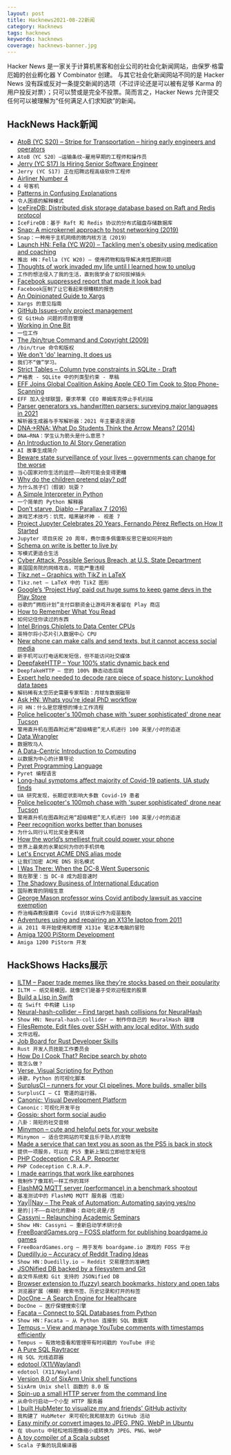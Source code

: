 ```yaml
---
layout: post
title: Hacknews2021-08-22新闻
category: Hacknews
tags: hacknews
keywords: hacknews
coverage: hacknews-banner.jpg
---
```


Hacker News 是一家关于计算机黑客和创业公司的社会化新闻网站，由保罗·格雷厄姆的创业孵化器 Y Combinator 创建。
与其它社会化新闻网站不同的是 Hacker News 没有踩或反对一条提交新闻的选项（不过评论还是可以被有足够 Karma 的用户投反对票）；只可以赞或是完全不投票。简而言之，Hacker News 允许提交任何可以被理解为“任何满足人们求知欲”的新闻。

## HackNews Hack新闻


- [AtoB (YC S20) – Stripe for Transportation – hiring early engineers and operators](https://careers.atob.com/)
- `AtoB（YC S20）–运输条纹–雇用早期的工程师和操作员`
- [Jerry (YC S17) Is Hiring Senior Software Engineer](https://jobs.lever.co/getjerry/8a65340f-f253-4da6-8259-ad1fe527a7e8)
- `Jerry (YC S17) 正在招聘远程高级软件工程师`
- [Airliner Number 4](https://en.wikipedia.org/wiki/Airliner_Number_4)
- `4 号客机`
- [Patterns in Confusing Explanations](https://jvns.ca/blog/confusing-explanations/)
- `令人困惑的解释模式`
- [IceFireDB: Distributed disk storage database based on Raft and Redis protocol](https://github.com/gitsrc/IceFireDB)
- `IceFireDB：基于 Raft 和 Redis 协议的分布式磁盘存储数据库`
- [Snap: A microkernel approach to host networking (2019)](https://research.google/pubs/pub48630/)
- `Snap：一种用于主机网络的微内核方法（2019）`
- [Launch HN: Fella (YC W20) – Tackling men's obesity using medication and coaching](item?id=28257352)
- `推出 HN：Fella (YC W20) – 使用药物和指导解决男性肥胖问题`
- [Thoughts of work invaded my life until I learned how to unplug](https://www.sciencemag.org/careers/2021/08/thoughts-work-invaded-my-life-until-i-learned-how-unplug)
- `工作的想法侵入了我的生活，直到我学会了如何拔掉插头`
- [Facebook suppressed report that made it look bad](https://www.theverge.com/2021/8/20/22634841/facebook-most-viewed-content-report-look-bad)
- `Facebook压制了让它看起来很糟糕的报告`
- [An Opinionated Guide to Xargs](https://www.oilshell.org/blog/2021/08/xargs.html)
- `Xargs 的意见指南`
- [GitHub Issues-only project management](https://blog.placemark.io/2021/07/19/issues-only-management.html)
- `仅 GitHub 问题的项目管理`
- [Working in One Bit](https://dukope.itch.io/mars-after-midnight/devlog/285964/working-in-one-bit)
- `一位工作`
- [The /bin/true Command and Copyright (2009)](http://trillian.mit.edu/~jc/humor/ATT_Copyright_true.html)
- `/bin/true 命令和版权`
- [We don't 'do' learning. It does us](https://danielbmarkham.com/we-dont-do-learning-we-direct-it/)
- `我们不“做”学习。`
- [Strict Tables – Column type constraints in SQLite - Draft](https://www.sqlite.org/draft/stricttables.html)
- `严格表 - SQLite 中的列类型约束 - 草稿`
- [EFF Joins Global Coalition Asking Apple CEO Tim Cook to Stop Phone-Scanning](https://www.eff.org/deeplinks/2021/08/eff-joins-global-coalition-asking-apple-ceo-tim-cook-stop-phone-scanning)
- `EFF 加入全球联盟，要求苹果 CEO 蒂姆库克停止手机扫描`
- [Parser generators vs. handwritten parsers: surveying major languages in 2021](https://notes.eatonphil.com/parser-generators-vs-handwritten-parsers-survey-2021.html)
- `解析器生成器与手写解析器：2021 年主要语言调查`
- [DNA→RNA: What Do Students Think the Arrow Means? (2014)](https://europepmc.org/backend/ptpmcrender.fcgi?accid=PMC4041510&blobtype=pdf)
- `DNA→RNA：学生认为箭头是什么意思？ `
- [An Introduction to AI Story Generation](https://thegradient.pub/an-introduction-to-ai-story-generation/)
- `AI 故事生成简介`
- [Beware state surveillance of your lives – governments can change for the worse](https://www.theguardian.com/commentisfree/2021/aug/21/beware-state-surveillance-of-your-lives-governments-can-change-afghanistan)
- `当心国家对你生活的监控——政府可能会变得更糟`
- [Why do the children pretend play? pdf](https://ctheory.sitehost.iu.edu/img/Lillard,%20Why%20Do%20the%20Children%20(Pretend)%20Play.pdf)
- `为什么孩子们（假装）玩耍？ `
- [A Simple Interpreter in Python](https://ruslanspivak.com/lsbasi-part1/)
- `一个简单的 Python 解释器`
- [Don’t starve, Diablo – Parallax 7 (2016)](http://simonschreibt.de/gat/dont-starve-diablo-parallax-7/)
- `游戏艺术技巧：饥荒，暗黑破坏神 - 视差 7`
- [Project Jupyter Celebrates 20 Years, Fernando Pérez Reflects on How It Started](https://data.berkeley.edu/news/project-jupyter-celebrates-20-years-fernando-perez-reflects-how-it-started-open-sciences)
- `Jupyter 项目庆祝 20 周年，费尔南多佩雷斯反思它是如何开始的`
- [Schema on write is better to live by](https://hrishioa.github.io/schema-on-write-is-better-to-live-by/)
- `写模式更适合生活`
- [Cyber Attack, Possible Serious Breach, at U.S. State Department](https://twitter.com/JacquiHeinrich/status/1429173367643516936)
- `美国国务院的网络攻击，可能严重违规`
- [Tikz.net – Graphics with TikZ in LaTeX](https://tikz.net/)
- `Tikz.net – LaTeX 中的 TikZ 图形`
- [Google’s ‘Project Hug’ paid out huge sums to keep game devs in the Play Store](https://www.theverge.com/2021/8/19/22632818/google-project-hug-game-developers-play-store-millions-epic-lawsuit-complaint)
- `谷歌的“拥抱计划”支付巨额资金让游戏开发者留在 Play 商店`
- [How to Remember What You Read](https://fs.blog/2021/08/remember-books/)
- `如何记住你读过的东西`
- [Intel Brings Chiplets to Data Center CPUs](https://www.eetimes.com/intel-brings-chiplets-to-data-center-cpus/#)
- `英特尔将小芯片引入数据中心 CPU`
- [New phone can make calls and send texts, but it cannot access social media](https://www.wsj.com/articles/minimalist-phones-try-to-give-users-what-they-neednot-always-what-they-want-11629370801)
- `新手机可以打电话和发短信，但不能访问社交媒体`
- [DeepfakeHTTP – Your 100% static dynamic back end](https://github.com/xnbox/DeepfakeHTTP)
- `DeepfakeHTTP – 您的 100% 静态动态后端`
- [Expert help needed to decode rare piece of space history: Lunokhod data tapes](https://attivissimo.blogspot.com/2021/08/expert-help-needed-to-decode-rare-piece.html)
- `解码稀有太空历史需要专家帮助：月球车数据磁带`
- [Ask HN: Whats you're ideal PhD workflow](item?id=28262180)
- `问 HN：什么是您理想的博士工作流程`
- [Police helicopter's 100mph chase with 'super sophisticated' drone near Tucson](https://www.dailymail.co.uk/news/article-9912999/FAA-audio-reveals-police-helicopters-100mph-chase-sophisticated-drone.html)
- `警用直升机在图森附近用“超级精密”无人机进行 100 英里/小时的追逐`
- [Data Wrangler](https://observablehq.com/@observablehq/data-wrangler)
- `数据牧马人`
- [A Data-Centric Introduction to Computing](https://dcic-world.org/2021-alpha/index.html)
- `以数据为中心的计算导论`
- [Pyret Programming Language](http://pyret.org/index.html)
- `Pyret 编程语言`
- [Long-haul symptoms affect majority of Covid-19 patients, UA study finds](https://tucson.com/news/local/subscriber/long-haul-symptoms-affect-majority-of-covid-19-patients-ua-study-finds/article_a6ae8c24-f9fe-11eb-b677-fb1f1eb2abfc.html)
- `UA 研究发现，长期症状影响大多数 Covid-19 患者`
- [Police helicopter's 100mph chase with 'super sophisticated' drone near Tucson](https://www.thedrive.com/the-war-zone/42021/radio-transmissions-from-police-helicopters-chase-of-bizarre-craft-over-tucson-add-to-mystery)
- `警用直升机在图森附近用“超级精密”无人机进行 100 英里/小时的追逐`
- [Peer recognition works better than bonuses](https://lancengym.medium.com/why-peer-recognition-works-better-than-bonuses-731e63b652e0)
- `为什么同行认可比奖金更有效`
- [How the world’s smelliest fruit could power your phone](https://www.bbc.com/future/article/20200724-the-battery-made-from-diamonds-that-could-last-1000-years)
- `世界上最臭的水果如何为你的手机供电`
- [Let's Encrypt ACME DNS alias mode](https://github.com/acmesh-official/acme.sh/wiki/DNS-alias-mode)
- `让我们加密 ACME DNS 别名模式`
- [I Was There: When the DC-8 Went Supersonic](https://www.airspacemag.com/history-of-flight/i-was-there-when-the-dc-8-went-supersonic-27846699/)
- `我在那里：当 DC-8 成为超音速时`
- [The Shadowy Business of International Education](https://thewalrus.ca/the-shadowy-business-of-international-education/)
- `国际教育的阴暗生意`
- [George Mason professor wins Covid antibody lawsuit as vaccine exemption](https://nclalegal.org/2021/08/george-mason-univ-caves-to-nclas-lawsuit-over-vaccine-mandate-grants-prof-medical-exemption/)
- `乔治梅森教授赢得 Covid 抗体诉讼作为疫苗豁免`
- [Adventures using and repairing an X131e laptop from 2011](https://halestrom.net/darksleep/blog/047_x131e_repair/)
- `从 2011 年开始使用和修理 X131e 笔记本电脑的冒险`
- [Amiga 1200 PiStorm Development](https://linuxjedi.co.uk/2021/08/15/this-week-in-pistorm-2021-08-15/)
- `Amiga 1200 PiStorm 开发`


## HackShows Hacks展示

- [ ILTM – Paper trade memes like they're stocks based on their popularity](https://ilikethememe.com/)
- `ILTM – 纸交易模因，就像它们是基于受欢迎程度的股票`
- [ Build a Lisp in Swift](https://github.com/codr7/swifties-repl)
- `在 Swift 中构建 Lisp`
- [ Neural-hash-collider – Find target hash collisions for NeuralHash](https://github.com/anishathalye/neural-hash-collider)
- `Show HN: Neural-hash-collider – 制作你自己的 NeuralHash 碰撞`
- [ FilesRemote. Edit files over SSH with any local editor. With sudo](https://github.com/allanrbo/filesremote)
- `文件远程。`
- [ Job Board for Rust Developer Skills](https://rustjob.xyz/)
- `Rust 开发人员技能工作委员会`
- [ How Do I Cook That? Recipe search by photo](https://share.streamlit.io/pinecone-io/playground/recipe_search_demo/src/server.py)
- `我怎么做？`
- [ Verse, Visual Scripting for Python](https://www.reddit.com/r/Python/comments/p5xq1o/verse_visual_scripting_tool_for_python/)
- `诗歌，Python 的可视化脚本`
- [ SurplusCI – runners for your CI pipelines. More builds, smaller bills](https://surplusci.com)
- `SurplusCI – CI 管道的运行器。`
- [ Canonic: Visual Development Platform](https://www.canonic.dev/)
- `Canonic：可视化开发平台`
- [ Gossip: short form social audio](https://thegossip.app/download)
- `八卦：简短的社交音频`
- [ Minymon – cute and helpful pets for your website](https://www.minymon.com/)
- `Minymon – 适合您网站的可爱且乐于助人的宠物`
- [ Made a service that can text you as soon as the PS5 is back in stock](https://mailchi.mp/726dc8ac364f/ps5tracker)
- `提供一项服务，可以在 PS5 重新上架后立即给您发短信`
- [ PHP Codeception C.R.A.P. Reporter](https://github.com/nebbia-fitness/codecept-coverage-reporter)
- `PHP Codeception C.R.A.P.`
- [ I made earrings that work like earphones](https://tiktok.com/@peripherii)
- `我制作了像耳机一样工作的耳环`
- [ FlashMQ MQTT server (performance) in a benchmark shootout](https://www.youtube.com/watch?v=vZWLitdCkJQ)
- `基准测试中的 FlashMQ MQTT 服务器（性能）`
- [ Yay||Nay – The Peak of Automation: Automating saying yes/no](https://yay.ornay.net/)
- `是的||不——自动化的巅峰：自动化说是/否`
- [ Cassyni – Relaunching Academic Seminars](item?id=28246837)
- `Show HN: Cassyni – 重新启动学术研讨会`
- [ FreeBoardGames.org – FOSS platform for publishing boardgame.io games](item?id=28249468)
- `FreeBoardGames.org – 用于发布 boardgame.io 游戏的 FOSS 平台`
- [ Duedilly.io – Accuracy of Reddit Trading Ideas](http://duedilly.io/)
- `Show HN：Duedilly.io – Reddit 交易理念的准确性`
- [ JSONified DB backed by a filesystem and Git](https://git@github.com/i5ik/sirdb)
- `由文件系统和 Git 支持的 JSONified DB`
- [ Browser extension to (fuzzy) search bookmarks, history and open tabs](https://github.com/Fannon/search-bookmarks-history-and-tabs)
- `浏览器扩展（模糊）搜索书签、历史记录和打开的标签`
- [ DocOne – A Search Engine for Healthcare](https://docone.io)
- `DocOne – 医疗保健搜索引擎`
- [ Facata – Connect to SQL Databases from Python](https://github.com/tlocke/facata/)
- `Show HN：Facata – 从 Python 连接到 SQL 数据库`
- [ Tempus – View and manage YouTube comments with timestamps efficiently](item?id=28250898)
- `Tempus – 有效地查看和管理带有时间戳的 YouTube 评论`
- [ A Pure SQL Raytracer](https://github.com/chunky/sqlraytracer)
- `纯 SQL 光线追踪器`
- [ edotool (X11/Wayland)](item?id=28260008)
- `edotool (X11/Wayland)`
- [ Version 8.0 of SixArm Unix shell functions](https://github.com/sixarm/sixarm-unix-shell-functions)
- `SixArm Unix shell 函数的 8.0 版`
- [ Spin-up a small HTTP server from the command line](https://github.com/Jamesbarford/httpserve)
- `从命令行启动一个小型 HTTP 服务器`
- [ I built HubMeter to visualize my and friends' GitHub activity](https://hubmeter.io/)
- `我构建了 HubMeter 来可视化我和朋友的 GitHub 活动`
- [ Easy minify or convert images to JPEG, PNG, WebP in Ubuntu](https://snapcraft.io/utilso)
- `在 Ubuntu 中轻松地将图像缩小或转换为 JPEG、PNG、WebP`
- [ A toy compiler of a Scala subset](https://mykolav.github.io/coollang-2020-fs/)
- `Scala 子集的玩具编译器`

